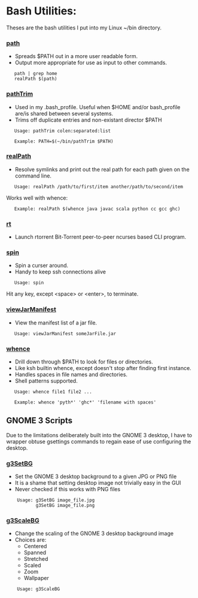 # Bash Utilities:
Theses are the bash utilities I put into my Linux ~/bin directory.

### [path](path)
* Spreads $PATH out in a more user readable form.
* Output more appropriate for use as input to other commands.
```
   path | grep home
   realPath $(path)
```

### [pathTrim](pathTrim)
* Used in my .bash_profile.  Useful when $HOME and/or
  bash_profile are/is shared between several systems.
* Trims off duplicate entries and non-existant director $PATH
```
   Usage: pathTrim colen:separated:list
```
```
   Example: PATH=$(~/bin/pathTrim $PATH)
```

### [realPath](realPath)
* Resolve symlinks and print out the real path for each
  path given on the command line.
```
   Usage: realPath /path/to/first/item another/path/to/second/item
```
  Works well with whence:
```
   Example: realPath $(whence java javac scala python cc gcc ghc)
```

### [rt](rt)
* Launch rtorrent Bit-Torrent peer-to-peer ncurses based CLI program.

### [spin](spin)
* Spin a curser around.
* Handy to keep ssh connections alive
```
   Usage: spin
```
  Hit any key, except \<space\> or \<enter\>, to terminate.

### [viewJarManifest](viewJarManifest)
* View the manifest list of a jar file.
```
   Usage: viewJarManifest someJarFile.jar
```

### [whence](whence)
* Drill down through $PATH to look for files or directories.
* Like ksh builtin whence, except doesn't stop after finding
  first instance.
* Handles spaces in file names and directories.
* Shell patterns supported.
```
   Usage: whence file1 file2 ...
```
```
   Example: whence 'pyth*' 'ghc*' 'filename with spaces'
```
## GNOME 3 Scripts
Due to the limitations deliberately built into the GNOME 3
desktop, I have to wrapper obtuse gsettings commands to regain
ease of use configuring the desktop.

### [g3SetBG](g3SetBG)
* Set the GNOME 3 desktop background to a given JPG or PNG file
* It is a shame that setting desktop image not trivially easy in the GUI
* Never checked if this works with PNG files
```
    Usage: g3SetBG image_file.jpg
           g3SetBG image_file.png
```

### [g3ScaleBG](g3SetBG)
* Change the scaling of the GNOME 3 desktop background image
* Choices are:
   - Centered
   - Spanned
   - Stretched
   - Scaled
   - Zoom
   - Wallpaper
```
    Usage: g3ScaleBG 
```
